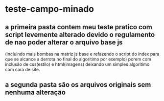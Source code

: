 # teste-campo-minado
## a primeira pasta contem meu teste pratico com script levemente alterado devido o regulamento de nao poder alterar o arquivo base js
(incluindo mais bombas na matriz js base e refazendo o script do index para que se alcance a derrota no final do algoritimo por exemplo)
porem com inclusão de css(estilo) e html(imagens) deixando um simples algoritimo com cara de site.
## a segunda pasta são os arquivos originais sem nenhuma alteração

